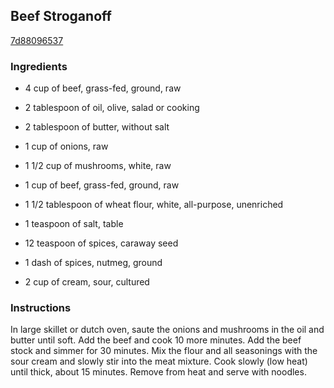 ## Beef Stroganoff

[7d88096537](http://www.food.com/recipe/beef-stroganoff-96379)

### Ingredients

 - 4 cup of beef, grass-fed, ground, raw

 - 2 tablespoon of oil, olive, salad or cooking

 - 2 tablespoon of butter, without salt

 - 1 cup of onions, raw

 - 1 1/2 cup of mushrooms, white, raw

 - 1 cup of beef, grass-fed, ground, raw

 - 1 1/2 tablespoon of wheat flour, white, all-purpose, unenriched

 - 1 teaspoon of salt, table

 - 12 teaspoon of spices, caraway seed

 - 1 dash of spices, nutmeg, ground

 - 2 cup of cream, sour, cultured

### Instructions

In large skillet or dutch oven, saute the onions and mushrooms in the oil and butter until soft. Add the beef and cook 10 more minutes. Add the beef stock and simmer for 30 minutes. Mix the flour and all seasonings with the sour cream and slowly stir into the meat mixture. Cook slowly (low heat) until thick, about 15 minutes. Remove from heat and serve with noodles.